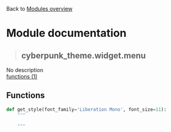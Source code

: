 Back to [Modules overview](https://github.com/pyrustic/cyberpunk-theme/blob/master/docs/modules/README.md)
  
# Module documentation
>## cyberpunk\_theme.widget.menu
No description
<br>
[functions (1)](https://github.com/pyrustic/cyberpunk-theme/blob/master/docs/modules/content/cyberpunk_theme.widget.menu/functions.md)


## Functions
```python
def get_style(font_family='Liberation Mono', font_size=11):
    """
    
    """

```

